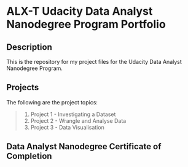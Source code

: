 # ALX-T Udacity Data Analyst Nanodegree Program Portfolio

## Description
This is the repository for my project files for the Udacity Data Analyst Nanodegree Program.

## Projects
The following are the project topics:
> 1. Project 1 - Investigating a Dataset
> 2. Project 2 - Wrangle and Analyse Data
> 3. Project 3 - Data Visualisation

## Data Analyst Nanodegree Certificate of Completion
